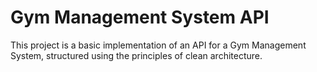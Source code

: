 # Gym Management System API

This project is a basic implementation of an API for a Gym Management System, structured using the principles of clean architecture.


